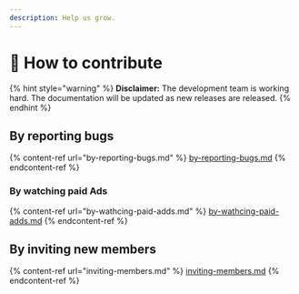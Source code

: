 ```yaml
---
description: Help us grow.
---
```


# 💁 How to contribute

{% hint style="warning" %}
**Disclaimer:** The development team is working hard. The documentation will be updated as new releases are released.
{% endhint %}

## By reporting bugs

{% content-ref url="by-reporting-bugs.md" %}
[by-reporting-bugs.md](by-reporting-bugs.md)
{% endcontent-ref %}

### By watching paid Ads

{% content-ref url="by-wathcing-paid-adds.md" %}
[by-wathcing-paid-adds.md](by-wathcing-paid-adds.md)
{% endcontent-ref %}

## By inviting new members

{% content-ref url="inviting-members.md" %}
[inviting-members.md](inviting-members.md)
{% endcontent-ref %}
